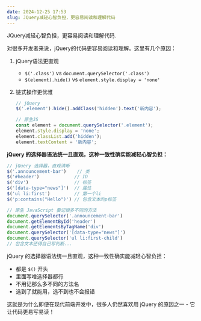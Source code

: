 ```yaml
---
date: 2024-12-25 17:53
slug: JQuery减轻心智负担，更容易阅读和理解代码
---
```


JQuery减轻心智负担，更容易阅读和理解代码.

对很多开发者来说，jQuery的代码更容易阅读和理解。这里有几个原因：

1. jQuery语法更直观

   - `$('.class')` vs `document.querySelector('.class')`
   - `$(element).hide()` vs `element.style.display = 'none'`

2. 链式操作更优雅

   ```javascript
   // jQuery
   $('.element').hide().addClass('hidden').text('新内容');
   
   // 原生JS
   const element = document.querySelector('.element');
   element.style.display = 'none';
   element.classList.add('hidden');
   element.textContent = '新内容';
   ```

<!-- truncate -->

**jQuery 的选择器语法统一且直观，这种一致性确实能减轻心智负担：**

```javascript
// jQuery 选择器，直观清晰
$('.announcement-bar')    // 类
$('#header')             // ID
$('div')                 // 标签
$('[data-type="news"]')  // 属性
$('ul li:first')         // 第一个li
$('p:contains("Hello")') // 包含文本的p标签

// 原生 JavaScript 要记很多不同的方法
document.querySelector('.announcement-bar')
document.getElementById('header')
document.getElementsByTagName('div')
document.querySelector('[data-type="news"]')
document.querySelector('ul li:first-child')
// 包含文本还得自己写判断...
```

jQuery 的选择器语法统一且直观，这种一致性确实能减轻心智负担：
- 都是 `$()` 开头
- 里面写啥选择器都行
- 不用记那么多不同的方法名
- 选到了就能用，选不到也不会报错

这就是为什么即便在现代前端开发中，很多人仍然喜欢用 jQuery 的原因之一 - 它让代码更易写易读！
